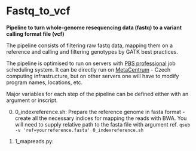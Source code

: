 # Fastq_to_vcf

**Pipeline to turn whole-genome resequencing data (fastq) to a variant calling format file (vcf)**

The pipeline consists of filtering raw fastq data, mapping them on a reference and calling and filtering genotypes by GATK best practices.

The pipeline is optimised to run on servers with [PBS professional](https://www.altair.com/pbs-works-documentation/) job scheduling system. It can be directly run on [MetaCentrum](https://metavo.metacentrum.cz/en/about/index.html) - Czech computing infrastructure, but on other servers one will have to modify program names, locations, etc.

Major variables for each step of the pipeline can be defined either with an argument or inscript.

0. 0_indexreference.sh: Prepare the reference genome in fasta format - create all the necessary indices for mapping the reads with BWA.
You will need to supply relative path to the fasta file with argument ref. `qsub -v 'ref=yourreference.fasta' 0_indexreference.sh`

1. 1_mapreads.py:  
 

